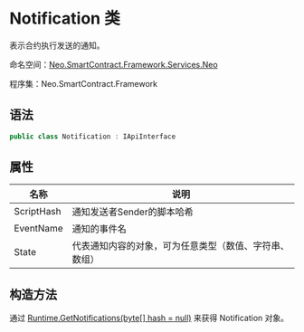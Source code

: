 # Notification 类

表示合约执行发送的通知。

命名空间：[Neo.SmartContract.Framework.Services.Neo](../neo.md)

程序集：Neo.SmartContract.Framework

## 语法

```c#
public class Notification : IApiInterface
```

## 属性

| 名称                                       | 说明                         |
| ---------------------------------------- | -------------------------- |
| ScriptHash | 通知发送者Sender的脚本哈希    |
| EventName | 通知的事件名 |
| State          |   代表通知内容的对象，可为任意类型（数值、字符串、数组）               |

## 构造方法

通过 [Runtime.GetNotifications(byte[] hash = null)](Runtime/GetNotifications.md) 来获得 Notification 对象。
